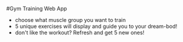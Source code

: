 #Gym Training Web App

- choose what muscle group you want to train
- 5 unique exercises will display and guide you to your dream-bod!
- don't like the workout? Refresh and get 5 new ones!
